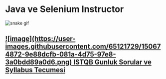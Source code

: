 <h1>Java ve Selenium Instructor</h1>

![snake gif](https://github.com/bulutluoz/Java-fall-2021/blob/output/github-contribution-grid-snake.gif)

<h2><a href="https://github.com/bulutluoz/ISTQB-2022-gunluk-sorular" > ![image](https://user-images.githubusercontent.com/65121729/150674872-9e88dcfb-081a-4d75-97e8-3a0bdd89a0d6.png)
ISTQB Gunluk Sorular ve Syllabus Tecumesi</a> </h2>
